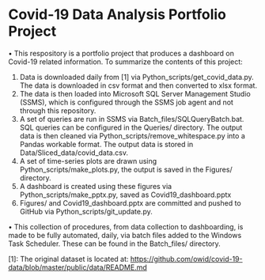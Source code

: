 # Covid-19 Data Analysis Portfolio Project

• This respository is a portfolio project that produces a dashboard on Covid-19 related information. To summarize the contents of this project:

1) Data is downloaded daily from [1] via Python_scripts/get_covid_data.py. The data is downloaded in csv format and then converted to xlsx format.
2) The data is then loaded into Microsoft SQL Server Management Studio (SSMS), which is configured through the SSMS job agent and not through this repository.
3) A set of queries are run in SSMS via Batch_files/SQLQueryBatch.bat. SQL queries can be configured in the Queries/ directory. The output data is then cleaned via Python_scripts/remove_whitespace.py into a Pandas workable format. The output data is stored in Data/Sliced_data/covid_data.csv.
4) A set of time-series plots are drawn using Python_scripts/make_plots.py, the output is saved in the Figures/ directory.
5) A dashboard is created using these figures via Python_scripts/make_pptx.py, saved as Covid19_dashboard.pptx
6) Figures/ and Covid19_dashboard.pptx are committed and pushed to GitHub via Python_scripts/git_update.py.

• This collection of procedures, from data collection to dashboarding, is made to be fully automated, daily, via batch files added to the Windows Task Scheduler. These can be found in the Batch_files/ directory.

[1]:  The original dataset is located at: https://github.com/owid/covid-19-data/blob/master/public/data/README.md

